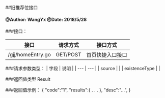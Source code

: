 ##旧推荐位接口
    
#### @Author: WangYx @Date: 2018/5/28 

###接口： 

| 接口 | 请求方式 | 接口方式 |
| ---  | --- | --- |
| /gjj/homeEntry.go | GET/POST | 首页快捷入口接口 |

###请求参数类型：
| 字段 | 说明 |
| ---  | --- |
| source |  |
| existenceType |  |

###返回值类型
    Result
    
###返回值示例：
    {
        "code":"1",
        "results":{
            .
            .
            .
        },
        "desc":"...",
    }
